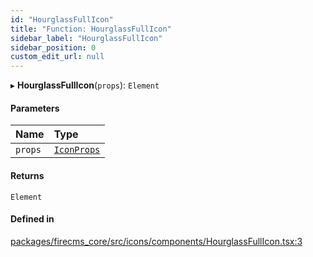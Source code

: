 ```yaml
---
id: "HourglassFullIcon"
title: "Function: HourglassFullIcon"
sidebar_label: "HourglassFullIcon"
sidebar_position: 0
custom_edit_url: null
---
```


▸ **HourglassFullIcon**(`props`): `Element`

#### Parameters

| Name | Type |
| :------ | :------ |
| `props` | [`IconProps`](../types/IconProps.md) |

#### Returns

`Element`

#### Defined in

[packages/firecms_core/src/icons/components/HourglassFullIcon.tsx:3](https://github.com/FireCMSco/firecms/blob/d45f3739/packages/firecms_core/src/icons/components/HourglassFullIcon.tsx#L3)
